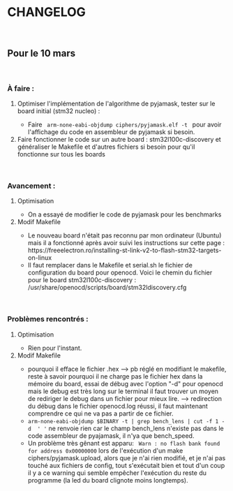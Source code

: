 <h1> CHANGELOG </h1>
</br>
<h2> Pour le 10 mars </h2>
<br>
<h3> À faire : </h3>
<ol> 
<li> Optimiser l'implémentation de l'algorithme de pyjamask, tester sur le board initial (stm32 nucleo) :</li>
<ul> <li> Faire <code> arm-none-eabi-objdump ciphers/pyjamask.elf -t </code> pour avoir l'affichage du code en assembleur de pyjamask si besoin. </li> </ul>
<li> Faire fonctionner le code sur un autre board : stm32l100c-discovery et généraliser le Makefile et d'autres fichiers si besoin pour qu'il fonctionne sur tous les boards </li>
</ol>
<br>
<h3> Avancement : </h3>
<ol> 
<li> Optimisation </li>
<ul><li> On a essayé de modifier le code de pyjamask pour les benchmarks</li></ul>
<li> Modif Makefile </li>
<ul> <li> Le nouveau board n'était pas reconnu par mon ordinateur (Ubuntu) mais il a fonctionné après avoir suivi les instructions sur cette page : https://freeelectron.ro/installing-st-link-v2-to-flash-stm32-targets-on-linux 
</li>
<li> Il faut remplacer dans le Makefile et serial.sh le fichier de configuration du board pour openocd. Voici le chemin du fichier pour le board stm32l100c-discovery : /usr/share/openocd/scripts/board/stm32ldiscovery.cfg
</li>
</li> </ul>
</ol>
<br>
<h3> Problèmes rencontrés : </h3>
<ol> 
<li> Optimisation </li>
<ul> <li> Rien pour l'instant. </li> </ul>
<li> Modif Makefile </li>
<ul> <li> pourquoi il efface le fichier .hex --> pb réglé en modifiant le makefile, reste à savoir pourquoi il ne charge pas le fichier hex dans la mémoire du board, essai de débug avec l'option "-d" pour openocd mais le debug est très long sur le terminal il faut trouver un moyen de rediriger le debug dans un fichier pour mieux lire.
--> redirection du débug dans le fichier openocd.log réussi, il faut maintenant comprendre ce qui ne va pas a partir de ce fichier.
</li>
<li> <code>arm-none-eabi-objdump $BINARY -t | grep bench_lens | cut -f 1 -d  ' '</code> ne renvoie rien car le champ bench_lens n'existe pas dans le code assembleur de pyajamask, il n'ya que bench_speed.
</li>
<li> Un problème très gênant est apparu: <code> Warn : no flash bank found for address 0x00000000</code> lors de l'exécution d'un make ciphers/pyjamask.upload, alors que je n'ai rien modifié, et je n'ai pas touché aux fichiers de config, tout s'exécutait bien et tout d'un coup il y a ce warning qui semble empêcher l'exécution du reste du programme (la led du board clignote moins longtemps).
</li>
</li> </ul>
</ol>